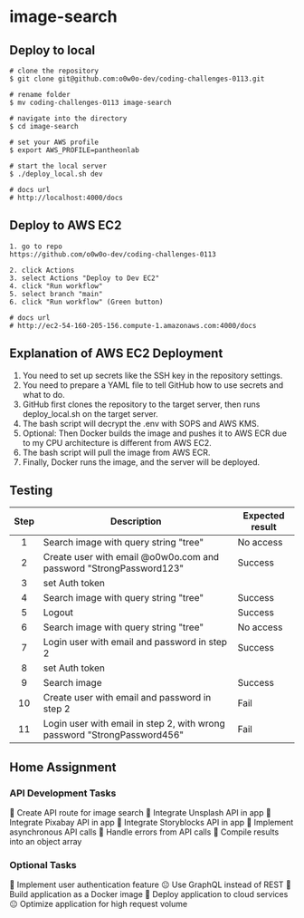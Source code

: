 # image-search

## Deploy to local

```
# clone the repository
$ git clone git@github.com:o0w0o-dev/coding-challenges-0113.git

# rename folder
$ mv coding-challenges-0113 image-search

# navigate into the directory
$ cd image-search

# set your AWS profile
$ export AWS_PROFILE=pantheonlab

# start the local server
$ ./deploy_local.sh dev

# docs url
# http://localhost:4000/docs

```

## Deploy to AWS EC2

```
1. go to repo
https://github.com/o0w0o-dev/coding-challenges-0113

2. click Actions
3. select Actions "Deploy to Dev EC2"
4. click "Run workflow"
5. select branch "main"
6. click "Run workflow" (Green button)

# docs url
# http://ec2-54-160-205-156.compute-1.amazonaws.com:4000/docs

```

## Explanation of AWS EC2 Deployment

1. You need to set up secrets like the SSH key in the repository settings.
2. You need to prepare a YAML file to tell GitHub how to use secrets and what to do.
3. GitHub first clones the repository to the target server, then runs deploy_local.sh on the target server.
4. The bash script will decrypt the .env with SOPS and AWS KMS.
5. Optional: Then Docker builds the image and pushes it to AWS ECR due to my CPU architecture is different from AWS EC2.
6. The bash script will pull the image from AWS ECR.
7. Finally, Docker runs the image, and the server will be deployed.

## Testing

| Step | Description                                                                  | Expected result |
| :--: | ---------------------------------------------------------------------------- | --------------- |
|  1   | Search image with query string "tree"                                        | No access       |
|  2   | Create user with email <username>@o0w0o.com and password "StrongPassword123" | Success         |
|  3   | set Auth token                                                               |                 |
|  4   | Search image with query string "tree"                                        | Success         |
|  5   | Logout                                                                       | Success         |
|  6   | Search image with query string "tree"                                        | No access       |
|  7   | Login user with email and password in step 2                                 | Success         |
|  8   | set Auth token                                                               |                 |
|  9   | Search image                                                                 | Success         |
|  10  | Create user with email and password in step 2                                | Fail            |
|  11  | Login user with email in step 2, with wrong password "StrongPassword456"     | Fail            |

## Home Assignment

### API Development Tasks

🎉 Create API route for image search
🎉 Integrate Unsplash API in app
🎉 Integrate Pixabay API in app
🎉 Integrate Storyblocks API in app
🎉 Implement asynchronous API calls
🎉 Handle errors from API calls
🎉 Compile results into an object array

### Optional Tasks

🎉 Implement user authentication feature
😐 Use GraphQL instead of REST
🎉 Build application as a Docker image
🎉 Deploy application to cloud services
😐 Optimize application for high request volume
